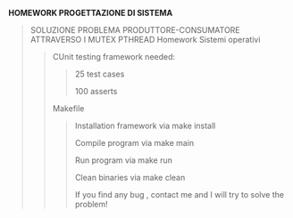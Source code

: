 **HOMEWORK PROGETTAZIONE DI SISTEMA**
>SOLUZIONE PROBLEMA PRODUTTORE-CONSUMATORE ATTRAVERSO I MUTEX PTHREAD 
>Homework Sistemi operativi
>>CUnit testing framework needed:
>>>25 test cases
>>>
>>>100 asserts
>>>
>>Makefile
>>
>>>Installation framework via make install
>>>
>>>Compile program via make main
>>>
>>>Run program via make run  
>>>
>>>Clean binaries via make clean
>>>
>>>If you find any bug , contact me and I will try to solve the problem! 

